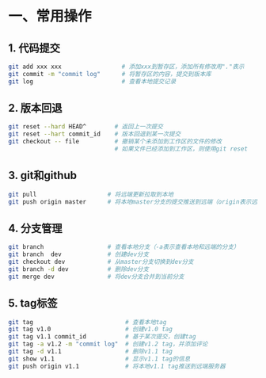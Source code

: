 # 一、常用操作

## 1. 代码提交

```bash
git add xxx xxx					# 添加xxx到暂存区，添加所有修改用"."表示
git commit -m "commit log"		# 将暂存区的内容，提交到版本库
git log							# 查看本地提交记录
```





## 2. 版本回退

```bash
git reset --hard HEAD^  	  # 返回上一次提交
git reset --hart commit_id    # 版本回退到某一次提交
git checkout -- file		  # 撤销某个未添加到工作区的文件的修改
							  # 如果文件已经添加到工作区，则使用git reset
```





## 3. git和github

```bash
git pull      				# 将远端更新拉取到本地
git push origin master		# 将本地master分支的提交推送到远端（origin表示远端仓库）
```





## 4. 分支管理

```bash
git branch					# 查看本地分支（-a表示查看本地和远端的分支）
git branch	dev				# 创建dev分支
git checkout dev			# 从master分支切换到dev分支
git branch -d dev			# 删除dev分支
git merge dev				# 将dev分支合并到当前分支
```





## 5. tag标签

```bash
git tag							 # 查看本地tag
git tag v1.0			    	 # 创建v1.0 tag
git tag v1.1 commit_id			 # 基于某次提交，创建tag
git tag -a v1.2 -m "commit log"	 # 创建v1.2 tag，并添加评论
git tag -d v1.1					 # 删除v1.1 tag
git show v1.1					 # 显示v1.1 tag的信息
git push origin v1.1			 # 将本地v1.1 tag推送到远端服务器
```

